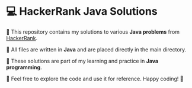 # 💻 HackerRank Java Solutions

📁 This repository contains my solutions to various **Java problems** from [HackerRank](https://www.hackerrank.com/).

📌 All files are written in **Java** and are placed directly in the main directory.

🎯 These solutions are part of my learning and practice in **Java programming**.

📖 Feel free to explore the code and use it for reference. Happy coding! 🚀
